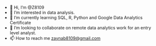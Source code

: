 - 👋 Hi, I’m @Z8109
- 👀 I’m interested in data analysis.
- 🌱 I’m currently learning SQL, R, Python and Google Data Analytics Certificate
- 💞️ I’m looking to collaborate on remote data analytics work for an entry level analyst.
- 📫 How to reach me zaynab8109@gmail.com

<!---
Z8109/Z8109 is a ✨ special ✨ repository because its `README.md` (this file) appears on your GitHub profile.
You can click the Preview link to take a look at your changes.
--->
